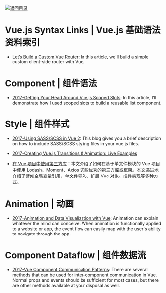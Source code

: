 [![返回目录](https://user-images.githubusercontent.com/5803001/38079637-ff0abcf0-3371-11e8-9b76-ad651620afc7.jpg)](https://github.com/wxyyxc1992/Awesome-Links)

# Vue.js Syntax Links | Vue.js 基础语法资料索引

- [Let’s Build a Custom Vue Router](https://css-tricks.com/build-a-custom-vue-router/): In this article, we'll build a simple custom client-side router with Vue.

# Component | 组件语法

- [2017-Getting Your Head Around Vue.js Scoped Slots](https://parg.co/UPK): In this article, I’ll demonstrate how I used scoped slots to build a reusable list component.

# Style | 组件样式

- [2017-Using SASS/SCSS in Vue 2](https://medium.com/@mahesh.ks/using-sass-scss-in-vue-js-2-d472af0facf9): This blog gives you a brief description on how to include SASS/SCSS styling files in your vue.js files.

* [2017-Creating Vue.js Transitions & Animation: Live Examples](https://snipcart.com/blog/vuejs-transitions-animations)

- [在 Vue 项目中使用第三方库](https://parg.co/bf4)：本文介绍了如何在基于单文件模块的 Vue 项目中使用 Lodash、Moment、Axios 这些优秀的第三方库或框架。本文递进地介绍了譬如全局变量引用、单文件导入、扩展 Vue 对象、插件实现等多种方式。

# Animation | 动画

- [2017-Animation and Data Visualization with Vue](https://parg.co/Ud3): Animation can explain whatever the mind can conceive. When animation is functionally applied to a website or app, the event flow can easily map with the user's ability to navigate through the app.

# Component Dataflow | 组件数据流

- [2017-Vue Component Communication Patterns](https://parg.co/bgm): There are several methods that can be used for inter-component communication in Vue. Normal props and events should be sufficient for most cases, but there are other methods available at your disposal as well.

